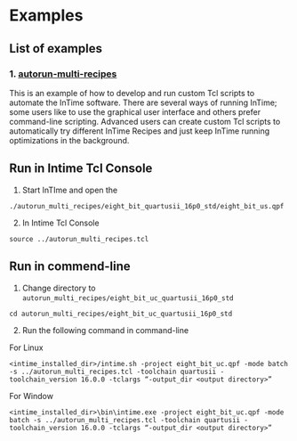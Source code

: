 # Examples 

## List of examples

### 1. [autorun-multi-recipes](autorun_multi_recipes/)

This is an example of how to develop and run custom Tcl
scripts to automate the InTime software. There are several ways of running InTime; some users like to
use the graphical user interface and others prefer command-line scripting. Advanced users can create
custom Tcl scripts to automatically try different InTime Recipes and just keep InTime running
optimizations in the background.

## Run in Intime Tcl Console

1. Start InTIme and open the 
```
./autorun_multi_recipes/eight_bit_quartusii_16p0_std/eight_bit_us.qpf
```

2. In Intime Tcl Console
```
source ../autorun_multi_recipes.tcl
```

## Run in commend-line
1. Change directory to `autorun_multi_recipes/eight_bit_uc_quartusii_16p0_std`

```
cd autorun_multi_recipes/eight_bit_uc_quartusii_16p0_std
```

2. Run the following command in command-line

For Linux
``` 
<intime_installed_dir>/intime.sh -project eight_bit_uc.qpf -mode batch -s ../autorun_multi_recipes.tcl -toolchain quartusii -toolchain_version 16.0.0 -tclargs “-output_dir <output directory>”
```

For Window 
```
<intime_installed_dir>\bin\intime.exe -project eight_bit_uc.qpf -mode batch -s ../autorun_multi_recipes.tcl -toolchain quartusii -toolchain_version 16.0.0 -tclargs “-output_dir <output directory>”
```


